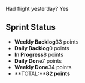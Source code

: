 Had flight yesterday? Yes

## Sprint Status
-   **Weekly Backlog**33 points
-   **Daily Backlog**0 points
-   **In Progress**8 points
-   **Daily Done**7 points
-   **Weekly Done**34 points
-   **TOTAL:****82 points**